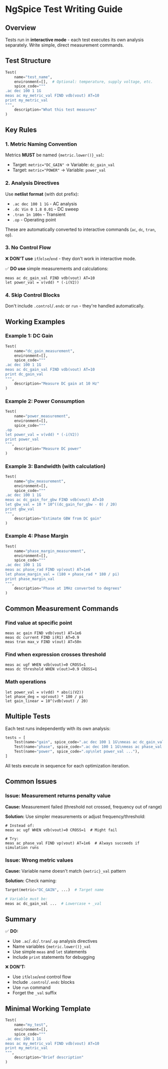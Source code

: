 # NgSpice Test Writing Guide

## Overview

Tests run in **interactive mode** - each test executes its own analysis separately. Write simple, direct measurement commands.

## Test Structure

```python
Test(
    name="test_name",
    environment=[],  # Optional: temperature, supply voltage, etc.
    spice_code="""
.ac dec 100 1 1G
meas ac my_metric_val FIND vdb(vout) AT=10
print my_metric_val
""",
    description="What this test measures"
)
```

## Key Rules

### 1. Metric Naming Convention
Metrics **MUST** be named `{metric.lower()}_val`:
- Target: `metric="DC_GAIN"` → Variable: `dc_gain_val`
- Target: `metric="POWER"` → Variable: `power_val`

### 2. Analysis Directives
Use **netlist format** (with dot prefix):
- `.ac dec 100 1 1G` - AC analysis
- `.dc Vin 0 1.8 0.01` - DC sweep
- `.tran 1n 100n` - Transient
- `.op` - Operating point

These are automatically converted to interactive commands (`ac`, `dc`, `tran`, `op`).

### 3. No Control Flow
❌ **DON'T use** `if`/`else`/`end` - they don't work in interactive mode.

✅ **DO use** simple measurements and calculations:
```spice
meas ac dc_gain_val FIND vdb(vout) AT=10
let power_val = v(vdd) * (-i(V2))
```

### 4. Skip Control Blocks
Don't include `.control`/`.endc` or `run` - they're handled automatically.

## Working Examples

### Example 1: DC Gain
```python
Test(
    name="dc_gain_measurement",
    environment=[],
    spice_code="""
.ac dec 100 1 1G
meas ac dc_gain_val FIND vdb(vout) AT=10
print dc_gain_val
""",
    description="Measure DC gain at 10 Hz"
)
```

### Example 2: Power Consumption
```python
Test(
    name="power_measurement",
    environment=[],
    spice_code="""
.op
let power_val = v(vdd) * (-i(V2))
print power_val
""",
    description="Measure DC power"
)
```

### Example 3: Bandwidth (with calculation)
```python
Test(
    name="gbw_measurement",
    environment=[],
    spice_code="""
.ac dec 100 1 1G
meas ac dc_gain_for_gbw FIND vdb(vout) AT=10
let gbw_val = 10 * 10^((dc_gain_for_gbw - 0) / 20)
print gbw_val
""",
    description="Estimate GBW from DC gain"
)
```

### Example 4: Phase Margin
```python
Test(
    name="phase_margin_measurement",
    environment=[],
    spice_code="""
.ac dec 100 1 1G
meas ac phase_rad FIND vp(vout) AT=1e6
let phase_margin_val = (180 + phase_rad * 180 / pi)
print phase_margin_val
""",
    description="Phase at 1MHz converted to degrees"
)
```

## Common Measurement Commands

### Find value at specific point
```spice
meas ac gain FIND vdb(vout) AT=1e6
meas dc current FIND i(R1) AT=0.9
meas tran max_v FIND v(out) AT=50n
```

### Find when expression crosses threshold
```spice
meas ac ugf WHEN vdb(vout)=0 CROSS=1
meas dc threshold WHEN v(out)=0.9 CROSS=1
```

### Math operations
```spice
let power_val = v(vdd) * abs(i(V2))
let phase_deg = vp(vout) * 180 / pi
let gain_linear = 10^(vdb(vout) / 20)
```

## Multiple Tests

Each test runs independently with its own analysis:

```python
tests = [
    Test(name="gain", spice_code=".ac dec 100 1 1G\nmeas ac dc_gain_val ..."),
    Test(name="phase", spice_code=".ac dec 100 1 1G\nmeas ac phase_val ..."),
    Test(name="power", spice_code=".op\nlet power_val ..."),
]
```

All tests execute in sequence for each optimization iteration.

## Common Issues

### Issue: Measurement returns penalty value
**Cause:** Measurement failed (threshold not crossed, frequency out of range)

**Solution:** Use simpler measurements or adjust frequency/threshold:
```spice
# Instead of:
meas ac ugf WHEN vdb(vout)=0 CROSS=1  # Might fail

# Try:
meas ac phase_val FIND vp(vout) AT=1e6  # Always succeeds if simulation runs
```

### Issue: Wrong metric values
**Cause:** Variable name doesn't match `{metric}_val` pattern

**Solution:** Check naming:
```python
Target(metric="DC_GAIN", ...)  # Target name

# Variable must be:
meas ac dc_gain_val ...  # Lowercase + _val
```

## Summary

✅ **DO:**
- Use `.ac`/`.dc`/`.tran`/`.op` analysis directives
- Name variables `{metric.lower()}_val`
- Use simple `meas` and `let` statements
- Include `print` statements for debugging

❌ **DON'T:**
- Use `if`/`else`/`end` control flow
- Include `.control`/`.endc` blocks
- Use `run` command
- Forget the `_val` suffix

## Minimal Working Template

```python
Test(
    name="my_test",
    environment=[],
    spice_code="""
.ac dec 100 1 1G
meas ac my_metric_val FIND vdb(vout) AT=10
print my_metric_val
""",
    description="Brief description"
)
```
